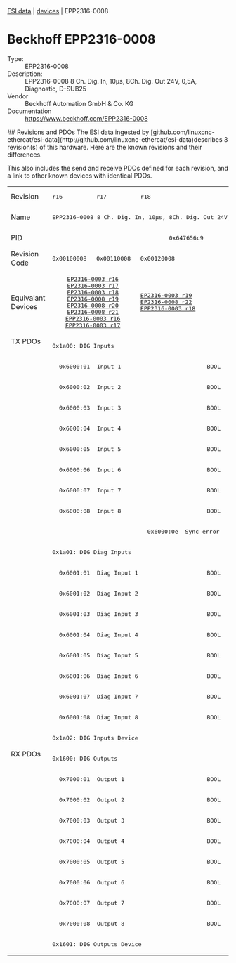 <div class="nav"><a href="/esi-data">ESI data</a> | <a href="/esi-data/devices">devices</a> | EPP2316-0008</div>

#  Beckhoff EPP2316-0008

<dl>
  <dt>Type:</dt><dd>EPP2316-0008</dd>
  <dt>Description:</dt><dd>EPP2316-0008 8 Ch. Dig. In, 10µs, 8Ch. Dig. Out 24V, 0,5A, Diagnostic, D-SUB25</dd>
  <dt>Vendor</dt><dd>Beckhoff Automation GmbH & Co. KG</dd>
  <dt>Documentation</dt><dd><a href="https://www.beckhoff.com/EPP2316-0008">https://www.beckhoff.com/EPP2316-0008</a></dd>
</dl>
## Revisions and PDOs
The ESI data ingested by [github.com/linuxcnc-ethercat/esi-data](http://github.com/linuxcnc-ethercat/esi-data)describes 3 revision(s) of this hardware.  Here are the known revisions and their differences.

This also includes the send and receive PDOs defined for each revision, and a link to other known devices with identical PDOs.

<table>
<tr >
<td class="first">Revision</td>
<td ><pre>r16</pre></td>
<td ><pre>r17</pre></td>
<td ><pre>r18</pre></td>
</tr>
<tr >
<td class="first">Name</td>
<td  colspan=3 align="center"><pre>EPP2316-0008 8 Ch. Dig. In, 10µs, 8Ch. Dig. Out 24V, 0,5A, Diagnostic, D-SUB25</pre></td>
</tr>
<tr >
<td class="first">PID</td>
<td  colspan=3 align="center"><pre>0x647656c9</pre></td>
</tr>
<tr >
<td class="first">Revision Code</td>
<td ><pre>0x00100008</pre></td>
<td ><pre>0x00110008</pre></td>
<td ><pre>0x00120008</pre></td>
</tr>
<tr >
<td class="first">Equivalant Devices</td>
<td  colspan=2 align="center"><pre><a href="EP2316-0003">EP2316-0003 r16</a><br/><a href="EP2316-0003">EP2316-0003 r17</a><br/><a href="EP2316-0003">EP2316-0003 r18</a><br/><a href="EP2316-0008">EP2316-0008 r19</a><br/><a href="EP2316-0008">EP2316-0008 r20</a><br/><a href="EP2316-0008">EP2316-0008 r21</a><br/><a href="EPP2316-0003">EPP2316-0003 r16</a><br/><a href="EPP2316-0003">EPP2316-0003 r17</a></pre></td>
<td ><pre><a href="EP2316-0003">EP2316-0003 r19</a><br/><a href="EP2316-0008">EP2316-0008 r22</a><br/><a href="EPP2316-0003">EPP2316-0003 r18</a></pre></td>
</tr>
<tr class="txpdo pdosection">
<td class="first" rowspan=20 valign=top>TX PDOs</td>
<td colspan=3 align="left"><pre>0x1a00: DIG Inputs</pre></td>
<td></td>
</tr>
<tr class="txpdo">
<td  colspan=3 align="left"><pre>  0x6000:01  Input 1                         BOOL</pre></td>
</tr>
<tr class="txpdo">
<td  colspan=3 align="left"><pre>  0x6000:02  Input 2                         BOOL</pre></td>
</tr>
<tr class="txpdo">
<td  colspan=3 align="left"><pre>  0x6000:03  Input 3                         BOOL</pre></td>
</tr>
<tr class="txpdo">
<td  colspan=3 align="left"><pre>  0x6000:04  Input 4                         BOOL</pre></td>
</tr>
<tr class="txpdo">
<td  colspan=3 align="left"><pre>  0x6000:05  Input 5                         BOOL</pre></td>
</tr>
<tr class="txpdo">
<td  colspan=3 align="left"><pre>  0x6000:06  Input 6                         BOOL</pre></td>
</tr>
<tr class="txpdo">
<td  colspan=3 align="left"><pre>  0x6000:07  Input 7                         BOOL</pre></td>
</tr>
<tr class="txpdo">
<td  colspan=3 align="left"><pre>  0x6000:08  Input 8                         BOOL</pre></td>
</tr>
<tr class="txpdo">
<td  colspan=2 align="left"></td>
<td ><pre>  0x6000:0e  Sync error                      BOOL</pre></td>
</tr>
<tr class="txpdo pdosection">
<td  colspan=3 align="left"><pre>0x1a01: DIG Diag Inputs</pre></td>
</tr>
<tr class="txpdo">
<td  colspan=3 align="left"><pre>  0x6001:01  Diag Input 1                    BOOL</pre></td>
</tr>
<tr class="txpdo">
<td  colspan=3 align="left"><pre>  0x6001:02  Diag Input 2                    BOOL</pre></td>
</tr>
<tr class="txpdo">
<td  colspan=3 align="left"><pre>  0x6001:03  Diag Input 3                    BOOL</pre></td>
</tr>
<tr class="txpdo">
<td  colspan=3 align="left"><pre>  0x6001:04  Diag Input 4                    BOOL</pre></td>
</tr>
<tr class="txpdo">
<td  colspan=3 align="left"><pre>  0x6001:05  Diag Input 5                    BOOL</pre></td>
</tr>
<tr class="txpdo">
<td  colspan=3 align="left"><pre>  0x6001:06  Diag Input 6                    BOOL</pre></td>
</tr>
<tr class="txpdo">
<td  colspan=3 align="left"><pre>  0x6001:07  Diag Input 7                    BOOL</pre></td>
</tr>
<tr class="txpdo">
<td  colspan=3 align="left"><pre>  0x6001:08  Diag Input 8                    BOOL</pre></td>
</tr>
<tr class="txpdo pdosection">
<td  colspan=3 align="left"><pre>0x1a02: DIG Inputs Device</pre></td>
</tr>
<tr class="rxpdo pdosection">
<td class="first" rowspan=10 valign=top>RX PDOs</td>
<td colspan=3 align="left"><pre>0x1600: DIG Outputs</pre></td>
<td></td>
</tr>
<tr class="rxpdo">
<td  colspan=3 align="left"><pre>  0x7000:01  Output 1                        BOOL</pre></td>
</tr>
<tr class="rxpdo">
<td  colspan=3 align="left"><pre>  0x7000:02  Output 2                        BOOL</pre></td>
</tr>
<tr class="rxpdo">
<td  colspan=3 align="left"><pre>  0x7000:03  Output 3                        BOOL</pre></td>
</tr>
<tr class="rxpdo">
<td  colspan=3 align="left"><pre>  0x7000:04  Output 4                        BOOL</pre></td>
</tr>
<tr class="rxpdo">
<td  colspan=3 align="left"><pre>  0x7000:05  Output 5                        BOOL</pre></td>
</tr>
<tr class="rxpdo">
<td  colspan=3 align="left"><pre>  0x7000:06  Output 6                        BOOL</pre></td>
</tr>
<tr class="rxpdo">
<td  colspan=3 align="left"><pre>  0x7000:07  Output 7                        BOOL</pre></td>
</tr>
<tr class="rxpdo">
<td  colspan=3 align="left"><pre>  0x7000:08  Output 8                        BOOL</pre></td>
</tr>
<tr class="rxpdo pdosection">
<td  colspan=3 align="left"><pre>0x1601: DIG Outputs Device</pre></td>
</tr>
</table>
